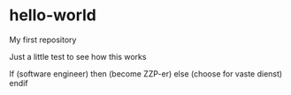 # hello-world
My first repository

Just a little test to see how this works

If (software engineer) 
  then
    (become ZZP-er)
  else
    (choose for vaste dienst)
endif
